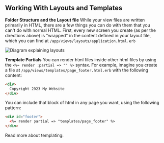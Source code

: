
## Working With Layouts and Templates

**Folder Structure and the Layout file**
While your view files are written primarily in HTML, there are a few things you can do with them that you can't do with normal HTML. First, every new screen you create (as per the directions above) is "wrapped" in the content defined in your layout file, which you can find at `/app/views/layouts/application.html.erb`

<img src="/images/layouts.png" style="max-width:500px" alt="Diagram explaining layouts" />

**Template Partials**
You can render html files inside other html files by using the `<%= render :partial => "" %>` syntax. For example, imagine you create a file at `/app/views/templates/page_footer.html.erb` with the following content:

```html
<div>
  Copyright 2023 My Website
</div>
```

You can include that block of html in any page you want, using the following pattern: 

```html
<div id="footer">
  <%= render partial => "templates/page_footer" %>
</div>
```

Read more about templating.